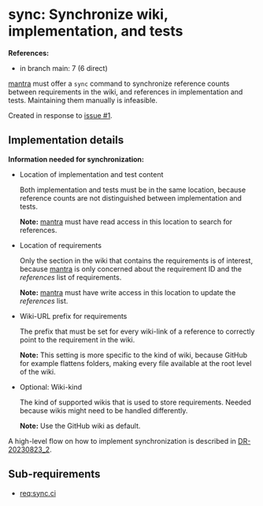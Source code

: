 # sync: Synchronize wiki, implementation, and tests

**References:**

- in branch main: 7 (6 direct)

[mantra](https://github.com/mhatzl/mantra) must offer a `sync` command to synchronize reference counts
between requirements in the wiki, and references in implementation and tests.
Maintaining them manually is infeasible.

Created in response to [issue #1](https://github.com/mhatzl/mantra/issues/1).

## Implementation details

**Information needed for synchronization:**

- Location of implementation and test content

  Both implementation and tests must be in the same location,
  because reference counts are not distinguished between implementation and tests.

  **Note:** [mantra](https://github.com/mhatzl/mantra) must have read access in this location to search for references.

- Location of requirements

  Only the section in the wiki that contains the requirements is of interest,
  because [mantra](https://github.com/mhatzl/mantra) is only concerned about
  the requirement ID and the *references* list of requirements.

  **Note:** [mantra](https://github.com/mhatzl/mantra) must have write access in this location to update the *references* list.

- Wiki-URL prefix for requirements

  The prefix that must be set for every wiki-link of a reference to correctly point to the requirement in the wiki.

  **Note:** This setting is more specific to the kind of wiki, because GitHub for example flattens folders,
  making every file available at the root level of the wiki.

- Optional: Wiki-kind

  The kind of supported wikis that is used to store requirements.
  Needed because wikis might need to be handled differently.

  **Note:** Use the GitHub wiki as default.

A high-level flow on how to implement synchronization is described in [DR-20230823_2](6-DR-20230823_2). 

## Sub-requirements

- [req:sync.ci](5-REQ-sync.ci#syncci-ci-support-for-mantra-sync)
